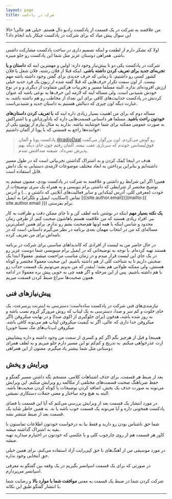 ```yaml
---
layout: page
title: شرکت در پادکست
---
```


من علاقمند به شرکت در یک قسمت از پادکست رادیو دال هستم. خیلی هم عالی! حالا این سوال پیش میاد که برای شرکت در پادکست چیکار باید انجام داد؟

<hr>

اولا که تشکر دارم از لطفت و اینکه تصمیم داری در ساخت پادکست مشارکت داشتی باشی. همراهی دوستان عزیز مثل شما این پادکست رو جلو میبره.

شرکت در پادکست یکی دو تا پیش‌نیاز وجود داره: اولین و مهمترین اینه که **داستان و یا تجربه‌ای جدید برای تعریف کردن داشته باشی**. اینکه قبلا از فلان رشته، فلان شغل یا فلان کشور کسی رو داشتیم، تا زمانی که حرف جدیدی برای گفتن وجود داشته باشه مهم نیست. از اون سمت تکرار حرف‌هایی که قبلا گفته شده از زبون یک فرد جدید خیلی ارزش افزوده‌ای نداره. البته مسلما مسیر و تجربیات هرکس متفاوت از دیگری و و در نوع خودش شنیدنی است، ولی مساله اینه که لازمه این حرف‌ها به نوعی باشه که عنوان کردنش در پادکست جذابیت‌های کافی برای این تعداد از مخاطب رو هم داشته باشه. به عبارت دیگه اون چیزی که دنبالش هستیم یه داستان جدید و شنیدنی‌است.

مساله دوم که برای من اهمیت بسیار زیادی داره اینه که **با تعریف کردن داستان‌های خودتون راحت باشید**. مسلما هر داستانی قسمت‌هایی داره که یادآوری‌اش و یا اشتراکش به صورت عمومی ممکنه برای شما خوشایند نباشه. بذارید یه مثال بیارم از [توئیت](https://twitter.com/Laurence_Fox_/status/978477987434717184?s=19) یکی از خواننده‌ها راجع به قسمتی که با پویا از آلمان داشتیم:

> ‏پادکست پویا و آلمان ‎[@radioDaal](https://twitter.com/radioDaal) رو گوش می‌کردم. اون بزرگوار می‌گفت فوق‌لیسانس خوندم که سربازی عقب بیفته. آلمان رفتم چون جای دیگه بهم پذیرش نمی‌داد. شیفته صداقتش شدم.

هدف در اینجا کمک کردن و به اشتراک گذاشتن تجربیاتی است که در طول مسیر داشته‌ایم و بنابراین پرداختن به ابعاد مختلف موضوعات لازمه‌ی دستیابی به یک دانش قابل استفاده است.

همین! اگر این شرایط رو داشتی و علاقمند به شرکت در پادکست بودی، ممنون میشم یه توضیح مختصر از شرایطی که داشتی برام بنویسی و به همراه یک سری توضیحات از خودت (معرفی کلی، آدرس لینکداین و سایر فعالیت‌های آنلاینی که داشتی و ...) و آدرس تماس (اسکایپ، ایمیل و تلگرام) به ایمیل [{{site.author.email}}](mailto:{{ site.author.email }}) برام بفرستی.

**یک نکته بسیار مهم** اینکه در نوشتن نامه لطف کن و تا جای ممکن دقت و ظرافت به کار ببر. افراد زیادی هستند که من علاقمند هستم باهاشون صحبت کنم. از طرفی زمان محدود و شانس اینکه با همه اونها هم‌صحبت بشم رو ندارم. برای همین اصلی‌ترین مساله‌ای که من در انتخاب مهمان بعدی برنامه در نظر می‌گیرم داستانی است که در نامه‌اش برای من تعریف کرده.

در حال حاضر من یه لیست از افرادی که کاندیداهای مناسبی برای شرکت در برنامه هستند تهیه کرده‌ام. با توجه به توضیحاتی که در ایمیل برام مینویسی شما دوست عزیز رو در یک جای این لیست قرار میدم و در زمان مناسب مزاحمت میشم. معمولا ابتدا یک صحبتی داریم تا یه شناخت کلی از هم داشته باشیم. این صحبت معمولا مختصر و کوتاه هستش، ولی ممکنه طولانی هم بشه؛ اینقدر که من بدونم می‌تونیم یک قسمت جذاب رو با هم داشته باشیم. پس از این مرحله و اگر همه چی به خوبی پیش بره معمولا در ادامه همون صحبت‌ها سراغ ضبط کردن قسمت میریم.

## پیش‌نیازهای فنی
نیازمندی‌های فنی شرکت در پادکست ساده‌است: دسترسی به اینترنت پرسرعت، یک جای خلوت و کم سر و صدا، دسترسی به یک لپتاپ که روش مرورگر کروم نصب باشه و به روز شده باشه، هدفون (برای جلوگیری از اکوی صدا) و در نهایت میکروفن (اگر میکروفن جدا داری که عالی، اگر نه کیفیت میکروفن لپتاپ هم می‌تونه کافی باشه. میکروفن لپ‌تاپ‌های مک نسبتا خوبن)

همینجا و قبل از هرچیز بگم اگر کم و کسری از سمت من وجود داشته و داره پیشاپیش ازت عذرخواهی میکنم. به تدریج و کم‌کم تو این مسیر دارم جلو میریم و به لطف همرای دوستانی مثل شما بیشتر یاد میگیرم.
ممنون از این همراهی

## ویرایش و پخش
بعد از ضبط هر قسمت، برای حذف اشتباهات کلامی، منسجم نگه داشتن مسیر گفتگو و حفظ ضرباهنگ صحبت قسمت‌های مختلفی از مکالمه رو ویرایش میکنم. این ویرایش می‌تونه به صورت حذف یک بخش، اضافه کردن توضیحات یا کوتاه کردن صحبت‌ها باشه. البته به هیچ وجه ساختار و معنی جملات دستکاری نمیشن.

در مورد انتشار یک قسمت بعد از ویرایش بررسی می‌کنم که آیا این قسمت با فضای پادکست همخونی داره و آیا می‌تونه یک قسمت خوب باشه یا نه. به همین خاطر شاید یک قسمت بعد از ضبط منتشر نشه.

شما حق ناشناس بودن رو دارید و فقط بنا به درخواست خودتون اطلاعات تماستون با بقیه به اشتراک گذاشته میشه.  
کاور هر قسمت هم از روی چارچوب کلی و با عکسی که خودتون در اختیارم میذارید تهیه میشه.

در مورد موسیقی من از آهنگ‌های با حق کپی‌رایت آزاد استفاده می‌کنم، برای همین خیلی حق انتخابی وجود نداره.  

در صورتی که برای یک قسمت اسپانسر بگیریم در یک وقفه بین گفتگو به معرفی اسپانسر می‌پردازم.  

شرکت کردن شما در ضبط یک قسمت به معنی **موافقت شما با موارد بالا** و رضایت شما با انتشار گفتگو طبق این نکاته.

<hr>
